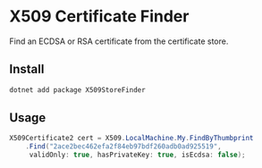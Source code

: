 
# X509 Certificate Finder

Find an ECDSA or RSA certificate from the certificate store. 

## Install

```csharp
dotnet add package X509StoreFinder
```

## Usage

```csharp
X509Certificate2 cert = X509.LocalMachine.My.FindByThumbprint
    .Find("2ace2bec462efa2f84eb97bdf260adb0ad925519",
     validOnly: true, hasPrivateKey: true, isEcdsa: false);
```
